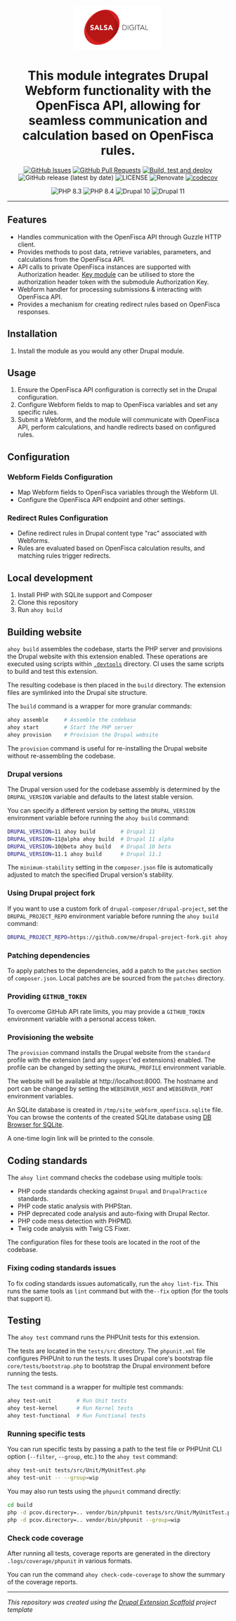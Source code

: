 <p align="center">
  <a href="" rel="noopener">
  <img width=200px height=100px src="logo.png" alt="Salsa Digital logo"></a>
</p>

<h1 align="center">This module integrates Drupal Webform functionality with the OpenFisca API,
allowing for seamless communication and calculation based on OpenFisca rules.
</h1>

<div align="center">

[![GitHub Issues](https://img.shields.io/github/issues/salsadigitalauorg/webform_openfisca.svg)](https://github.com/salsadigitalauorg/webform_openfisca/issues)
[![GitHub Pull Requests](https://img.shields.io/github/issues-pr/salsadigitalauorg/webform_openfisca.svg)](https://github.com/salsadigitalauorg/webform_openfisca/pulls)
[![Build, test and deploy](https://github.com/salsadigitalauorg/webform_openfisca/actions/workflows/test.yml/badge.svg)](https://github.com/salsadigitalauorg/webform_openfisca/actions/workflows/test.yml)
![GitHub release (latest by date)](https://img.shields.io/github/v/release/webform_openfisca/webform_openfisca)
![LICENSE](https://img.shields.io/github/license/salsadigitalauorg/webform_openfisca)
![Renovate](https://img.shields.io/badge/renovate-enabled-green?logo=renovatebot)
[![codecov](https://codecov.io/github/salsadigitalauorg/webform_openfisca/graph/badge.svg?token=4EC9LB0WDX)](https://codecov.io/github/salsadigitalauorg/webform_openfisca)

![PHP 8.3](https://img.shields.io/badge/PHP-8.3-777BB4.svg)
![PHP 8.4](https://img.shields.io/badge/PHP-8.4-777BB4.svg)
![Drupal 10](https://img.shields.io/badge/Drupal-10-009CDE.svg)
![Drupal 11](https://img.shields.io/badge/Drupal-11-006AA9.svg)

</div>

---

## Features

- Handles communication with the OpenFisca API through Guzzle HTTP client. 
- Provides methods to post data, retrieve variables, parameters,
  and calculations from the OpenFisca API.
- API calls to private OpenFisca instances are supported with Authorization 
  header. [Key module](https://www.drupal.org/project/key) can be utilised to 
  store the authorization header token with the submodule Authorization Key.
- Webform handler for processing submissions & interacting with OpenFisca API.
- Provides a mechanism for creating redirect rules
  based on OpenFisca responses.

## Installation

1. Install the module as you would any other Drupal module.

## Usage

1. Ensure the OpenFisca API configuration is correctly set
in the Drupal configuration.
2. Configure Webform fields to map to OpenFisca variables
and set any specific rules.
3. Submit a Webform, and the module will communicate with OpenFisca API,
perform calculations, and handle redirects based on configured rules.

## Configuration

### Webform Fields Configuration

- Map Webform fields to OpenFisca variables through the Webform UI.
- Configure the OpenFisca API endpoint and other settings.

### Redirect Rules Configuration

- Define redirect rules in Drupal content type "rac" associated with Webforms.
- Rules are evaluated based on OpenFisca calculation results,
and matching rules trigger redirects.

## Local development

1. Install PHP with SQLite support and Composer
2. Clone this repository
3. Run `ahoy build`

## Building website

`ahoy build` assembles the codebase, starts the PHP server
and provisions the Drupal website with this extension enabled. These operations
are executed using scripts within [`.devtools`](.devtools) directory. CI uses
the same scripts to build and test this extension.

The resulting codebase is then placed in the `build` directory. The extension
files are symlinked into the Drupal site structure.

The `build` command is a wrapper for more granular commands:
```bash
ahoy assemble     # Assemble the codebase
ahoy start        # Start the PHP server
ahoy provision    # Provision the Drupal website
```

The `provision` command is useful for re-installing the Drupal website without
re-assembling the codebase.

### Drupal versions

The Drupal version used for the codebase assembly is determined by the
`DRUPAL_VERSION` variable and defaults to the latest stable version.

You can specify a different version by setting the `DRUPAL_VERSION` environment
variable before running the `ahoy build` command:

```bash
DRUPAL_VERSION=11 ahoy build        # Drupal 11
DRUPAL_VERSION=11@alpha ahoy build  # Drupal 11 alpha
DRUPAL_VERSION=10@beta ahoy build   # Drupal 10 beta
DRUPAL_VERSION=11.1 ahoy build      # Drupal 11.1
```

The `minimum-stability` setting in the `composer.json` file is
automatically adjusted to match the specified Drupal version's stability.

### Using Drupal project fork

If you want to use a custom fork of `drupal-composer/drupal-project`, set the
`DRUPAL_PROJECT_REPO` environment variable before running the `ahoy build`
command:

```bash
DRUPAL_PROJECT_REPO=https://github.com/me/drupal-project-fork.git ahoy build
```

### Patching dependencies

To apply patches to the dependencies, add a patch to the `patches` section of
`composer.json`. Local patches are be sourced from the `patches` directory.

### Providing `GITHUB_TOKEN`

To overcome GitHub API rate limits, you may provide a `GITHUB_TOKEN` environment
variable with a personal access token.

### Provisioning the website

The `provision` command installs the Drupal website from the `standard`
profile with the extension (and any `suggest`'ed extensions) enabled. The
profile can be changed by setting the `DRUPAL_PROFILE` environment variable.

The website will be available at http://localhost:8000. The hostname and port
can be changed by setting the `WEBSERVER_HOST` and `WEBSERVER_PORT` environment
variables.

An SQLite database is created in `/tmp/site_webform_openfisca.sqlite` file.
You can browse the contents of the created SQLite database using
[DB Browser for SQLite](https://sqlitebrowser.org/).

A one-time login link will be printed to the console.

## Coding standards

The `ahoy lint` command checks the codebase using multiple
tools:
- PHP code standards checking against `Drupal` and `DrupalPractice` standards.
- PHP code static analysis with PHPStan.
- PHP deprecated code analysis and auto-fixing with Drupal Rector.
- PHP code mess detection with PHPMD.
- Twig code analysis with Twig CS Fixer.

The configuration files for these tools are located in the root of the codebase.

### Fixing coding standards issues

To fix coding standards issues automatically, run the `ahoy lint-fix`. This
runs the same tools as `lint` command but with the`--fix` option (for the
tools that support it).

## Testing

The `ahoy test` command runs the PHPUnit tests for this extension.

The tests are located in the `tests/src` directory. The `phpunit.xml` file
configures PHPUnit to run the tests. It uses Drupal core's bootstrap file
`core/tests/bootstrap.php` to bootstrap the Drupal environment before running
the tests.

The `test` command is a wrapper for multiple test commands:
```bash
ahoy test-unit        # Run Unit tests
ahoy test-kernel      # Run Kernel tests
ahoy test-functional  # Run Functional tests
```

### Running specific tests

You can run specific tests by passing a path to the test file or PHPUnit CLI
option (`--filter`, `--group`, etc.) to the `ahoy test` command:

```bash
ahoy test-unit tests/src/Unit/MyUnitTest.php
ahoy test-unit -- --group=wip
```

You may also run tests using the `phpunit` command directly:

```bash
cd build
php -d pcov.directory=.. vendor/bin/phpunit tests/src/Unit/MyUnitTest.php
php -d pcov.directory=.. vendor/bin/phpunit --group=wip
```

### Check code coverage
After running all tests, coverage reports are generated in the directory
`.logs/coverage/phpunit` in various formats.

You can run the command `ahoy check-code-coverage` to show the summary
of the coverage reports.

---
_This repository was created using the [Drupal Extension Scaffold](https://github.com/AlexSkrypnyk/drupal_extension_scaffold) project template_
